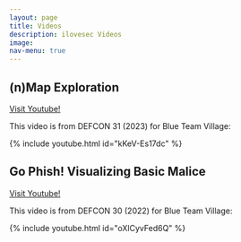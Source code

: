 ```yaml
---
layout: page
title: Videos
description: ilovesec Videos
image: 
nav-menu: true
---
```


<h2>(n)Map Exploration</h2>
<a href="https://www.youtube.com/watch?v=kKeV-Es17dc" target="_blank">Visit Youtube!</a>
<p>This video is from DEFCON 31 (2023) for Blue Team Village:</p>
{% include youtube.html id="kKeV-Es17dc" %}
<br />
<h2>Go Phish! Visualizing Basic Malice</h2>
<a href="https://www.youtube.com/watch?v=oXlCyvFed6Q" target="_blank">Visit Youtube!</a>
<p>This video is from DEFCON 30 (2022) for Blue Team Village:</p>
{% include youtube.html id="oXlCyvFed6Q" %}